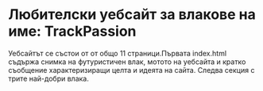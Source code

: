 # Любителски уебсайт за влакове на име: TrackPassion

Уебсайтът се състои от от общо 11 страници.Първата index.html съдържа снимка на 
футуристичен влак,
мотото на уебсайта и кратко съобщение характеризиращи целта и идеята на сайта.
Следва секция с трите най-добри влака.



